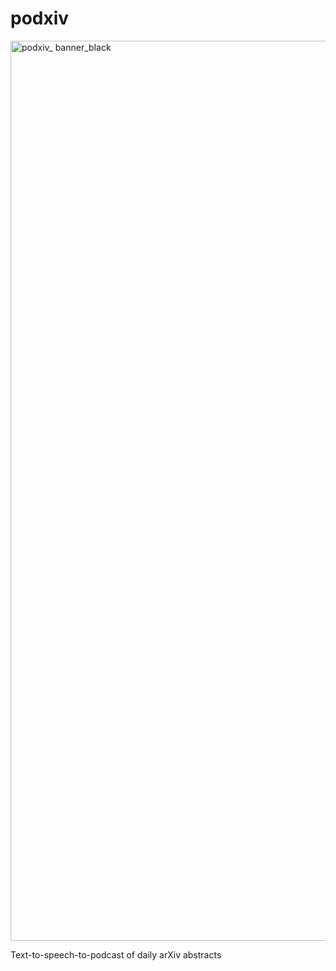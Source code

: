 # podxiv

<img width="2560" height="1440" alt="podxiv_ banner_black" src="https://github.com/user-attachments/assets/73ed0003-4e94-4317-9ba1-b5b9f7c1528a" />

Text-to-speech-to-podcast of daily arXiv abstracts
